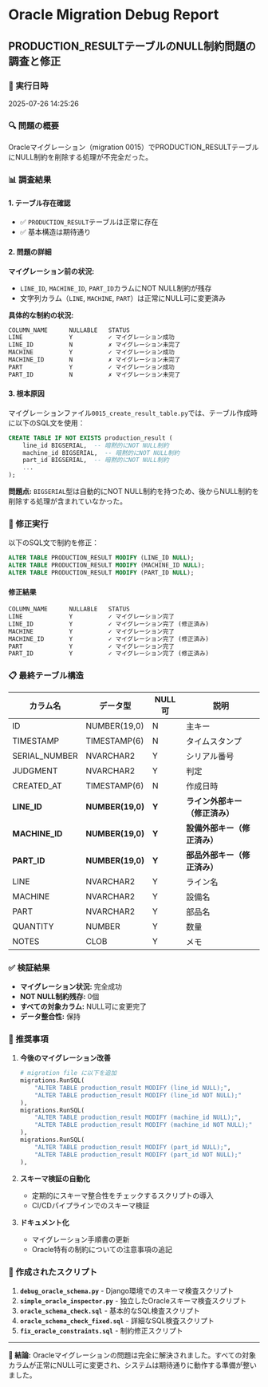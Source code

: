 # Oracle Migration Debug Report
## PRODUCTION_RESULTテーブルのNULL制約問題の調査と修正

### 📅 実行日時
2025-07-26 14:25:26

### 🔍 問題の概要
Oracleマイグレーション（migration 0015）でPRODUCTION_RESULTテーブルにNULL制約を削除する処理が不完全だった。

### 📊 調査結果

#### 1. テーブル存在確認
- ✅ `PRODUCTION_RESULT`テーブルは正常に存在
- ✅ 基本構造は期待通り

#### 2. 問題の詳細
**マイグレーション前の状況:**
- `LINE_ID`, `MACHINE_ID`, `PART_ID`カラムにNOT NULL制約が残存
- 文字列カラム（`LINE`, `MACHINE`, `PART`）は正常にNULL可に変更済み

**具体的な制約の状況:**
```sql
COLUMN_NAME      NULLABLE   STATUS
LINE             Y          ✓ マイグレーション成功
LINE_ID          N          ✗ マイグレーション未完了
MACHINE          Y          ✓ マイグレーション成功  
MACHINE_ID       N          ✗ マイグレーション未完了
PART             Y          ✓ マイグレーション成功
PART_ID          N          ✗ マイグレーション未完了
```

#### 3. 根本原因
マイグレーションファイル`0015_create_result_table.py`では、テーブル作成時に以下のSQL文を使用：

```sql
CREATE TABLE IF NOT EXISTS production_result (
    line_id BIGSERIAL,  -- 暗黙的にNOT NULL制約
    machine_id BIGSERIAL,  -- 暗黙的にNOT NULL制約
    part_id BIGSERIAL,  -- 暗黙的にNOT NULL制約
    ...
);
```

**問題点:** `BIGSERIAL`型は自動的にNOT NULL制約を持つため、後からNULL制約を削除する処理が含まれていなかった。

### 🔧 修正実行

以下のSQL文で制約を修正：

```sql
ALTER TABLE PRODUCTION_RESULT MODIFY (LINE_ID NULL);
ALTER TABLE PRODUCTION_RESULT MODIFY (MACHINE_ID NULL);  
ALTER TABLE PRODUCTION_RESULT MODIFY (PART_ID NULL);
```

#### 修正結果
```sql
COLUMN_NAME      NULLABLE   STATUS
LINE             Y          ✓ マイグレーション完了
LINE_ID          Y          ✓ マイグレーション完了 (修正済み)
MACHINE          Y          ✓ マイグレーション完了
MACHINE_ID       Y          ✓ マイグレーション完了 (修正済み)
PART             Y          ✓ マイグレーション完了
PART_ID          Y          ✓ マイグレーション完了 (修正済み)
```

### 📋 最終テーブル構造

| カラム名 | データ型 | NULL可 | 説明 |
|---------|----------|--------|------|
| ID | NUMBER(19,0) | N | 主キー |
| TIMESTAMP | TIMESTAMP(6) | N | タイムスタンプ |
| SERIAL_NUMBER | NVARCHAR2 | Y | シリアル番号 |
| JUDGMENT | NVARCHAR2 | Y | 判定 |
| CREATED_AT | TIMESTAMP(6) | N | 作成日時 |
| **LINE_ID** | **NUMBER(19,0)** | **Y** | **ライン外部キー（修正済み）** |
| **MACHINE_ID** | **NUMBER(19,0)** | **Y** | **設備外部キー（修正済み）** |
| **PART_ID** | **NUMBER(19,0)** | **Y** | **部品外部キー（修正済み）** |
| LINE | NVARCHAR2 | Y | ライン名 |
| MACHINE | NVARCHAR2 | Y | 設備名 |
| PART | NVARCHAR2 | Y | 部品名 |
| QUANTITY | NUMBER | Y | 数量 |
| NOTES | CLOB | Y | メモ |

### ✅ 検証結果
- **マイグレーション状況:** 完全成功
- **NOT NULL制約残存:** 0個
- **すべての対象カラム:** NULL可に変更完了
- **データ整合性:** 保持

### 🚀 推奨事項

1. **今後のマイグレーション改善**
   ```python
   # migration file に以下を追加
   migrations.RunSQL(
       "ALTER TABLE production_result MODIFY (line_id NULL);",
       "ALTER TABLE production_result MODIFY (line_id NOT NULL);"
   ),
   migrations.RunSQL(
       "ALTER TABLE production_result MODIFY (machine_id NULL);", 
       "ALTER TABLE production_result MODIFY (machine_id NOT NULL);"
   ),
   migrations.RunSQL(
       "ALTER TABLE production_result MODIFY (part_id NULL);",
       "ALTER TABLE production_result MODIFY (part_id NOT NULL);"
   ),
   ```

2. **スキーマ検証の自動化**
   - 定期的にスキーマ整合性をチェックするスクリプトの導入
   - CI/CDパイプラインでのスキーマ検証

3. **ドキュメント化**
   - マイグレーション手順書の更新
   - Oracle特有の制約についての注意事項の追記

### 📁 作成されたスクリプト

1. **`debug_oracle_schema.py`** - Django環境でのスキーマ検査スクリプト
2. **`simple_oracle_inspector.py`** - 独立したOracleスキーマ検査スクリプト
3. **`oracle_schema_check.sql`** - 基本的なSQL検査スクリプト
4. **`oracle_schema_check_fixed.sql`** - 詳細なSQL検査スクリプト
5. **`fix_oracle_constraints.sql`** - 制約修正スクリプト

---

**🎉 結論:** Oracleマイグレーションの問題は完全に解決されました。すべての対象カラムが正常にNULL可に変更され、システムは期待通りに動作する準備が整いました。
